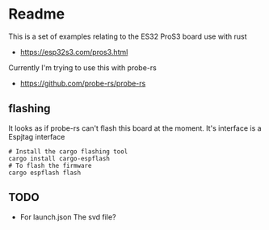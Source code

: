 # Readme

This is a set of examples relating to the ES32 ProS3 board use with rust

  * https://esp32s3.com/pros3.html

Currently I'm trying to use this with probe-rs

  * https://github.com/probe-rs/probe-rs

## flashing

It looks as if probe-rs can't flash this board at the moment.
It's interface is a Espjtag interface

```
# Install the cargo flashing tool
cargo install cargo-espflash
# To flash the firmware
cargo espflash flash
```

## TODO

  * For launch.json The svd file?
